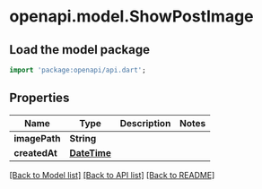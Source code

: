 # openapi.model.ShowPostImage

## Load the model package
```dart
import 'package:openapi/api.dart';
```

## Properties
Name | Type | Description | Notes
------------ | ------------- | ------------- | -------------
**imagePath** | **String** |  | 
**createdAt** | [**DateTime**](DateTime.md) |  | 

[[Back to Model list]](../README.md#documentation-for-models) [[Back to API list]](../README.md#documentation-for-api-endpoints) [[Back to README]](../README.md)



